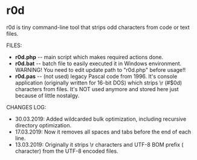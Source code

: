 # r0d
r0d is tiny command-line tool that strips odd characters from code or text files.

<p>FILES:</p>
<ul>
  <li><b>r0d.php</b> -- main script which makes required actions done.</li>
  <li><b>r0d.bat</b> -- batch file to easily executed it in Windows environment. WARNING! You need to edit update path to "r0d.php" before usage!!</li>
  <li><b>r0d.pas</b> -- (not used) legacy Pascal code from 1996. It's console application (originally written for 16-bit DOS) which strips \r (#$0d) characters from files. It's NOT used anymore and stored here just because of little nostalgy.</li>
</ul>

<p>CHANGES LOG:</p>
<ul>
  <li>30.03.2019: Added wildcarded bulk optimization, including recursive directory optimization.</li>
  <li>17.03.2019: Now it removes all spaces and tabs before the end of each line.</li>
  <li>13.03.2019: Originally it strips \r characters and UTF-8 BOM prefix (&#65279 character) from the UTF-8 encoded files.</li>
<ul>
